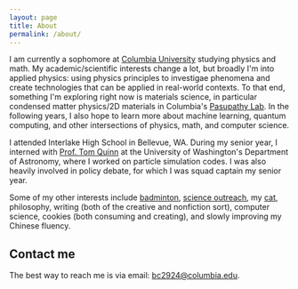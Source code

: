 ```yaml
---
layout: page
title: About
permalink: /about/
---
```


I am currently a sophomore at [Columbia University](https://columbia.edu) studying physics and math. My academic/scientific interests change a lot, but broadly I'm into applied physics: using physics principles to investigae phenomena and create technologies that can be applied in real-world contexts. To that end, something I'm exploring right now is materials science, in particular condensed matter physics/2D materials in Columbia's [Pasupathy Lab](https://anp-lab.physics.columbia.edu/). In the following years, I also hope to learn more about machine learning, quantum computing, and other intersections of physics, math, and computer science.

I attended Interlake High School in Bellevue, WA. During my senior year, I interned with [Prof. Tom Quinn](https://nbody.shop/) at the University of Washington's Department of Astronomy, where I worked on particle simulation codes. I was also heavily involved in policy debate, for which I was squad captain my senior year.

Some of my other interests include [badminton](http://www.columbia.edu/cu/badminton/), [science outreach](https://www.thecolumbiasciencereview.com/), my [cat](https://www.instagram.com/r.omeow/?hl=en), philosophy, writing (both of the creative and nonfiction sort), computer science, cookies (both consuming and creating), and slowly improving my Chinese fluency.

## Contact me

The best way to reach me is via email: [bc2924@columbia.edu](mailto:bc2924@columbia.edu).
